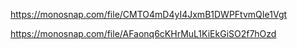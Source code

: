 https://monosnap.com/file/CMTO4mD4yI4JxmB1DWPFtvmQIe1Vgt

https://monosnap.com/file/AFaonq6cKHrMuL1KiEkGiSO2f7hOzd